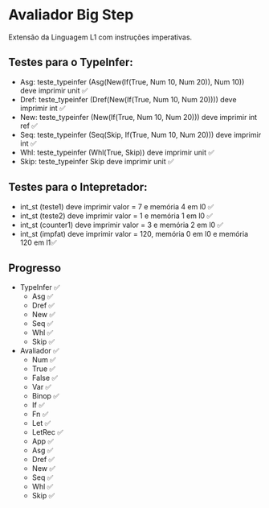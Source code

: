 # Avaliador Big Step

Extensão da Linguagem L1 com instruções imperativas.

## Testes para o TypeInfer:

- Asg: teste_typeinfer (Asg(New(If(True, Num 10, Num 20)), Num 10)) deve imprimir unit ✅
- Dref: teste_typeinfer (Dref(New(If(True, Num 10, Num 20)))) deve imprimir int ✅
- New: teste_typeinfer (New(If(True, Num 10, Num 20))) deve imprimir int ref ✅
- Seq: teste_typeinfer (Seq(Skip, If(True, Num 10, Num 20))) deve imprimir int ✅
- Whl: teste_typeinfer (Whl(True, Skip)) deve imprimir unit ✅
- Skip: teste_typeinfer Skip deve imprimir unit ✅

## Testes para o Intepretador:

- int_st (teste1) deve imprimir valor = 7 e memória 4 em l0 ✅
- int_st (teste2) deve imprimir valor = 1 e memória 1 em l0 ✅
- int_st (counter1) deve imprimir valor = 3 e memória 2 em l0 ✅
- int_st (impfat) deve imprimir valor = 120, memória 0 em l0 e memória 120 em l1✅

## Progresso

- TypeInfer ✅
  - Asg ✅ 
  - Dref ✅
  - New ✅
  - Seq ✅
  - Whl ✅
  - Skip ✅
- Avaliador ✅
  - Num ✅
  - True ✅
  - False ✅
  - Var ✅
  - Binop ✅
  - If ✅
  - Fn ✅
  - Let ✅
  - LetRec ✅
  - App ✅
  - Asg ✅ 
  - Dref ✅
  - New ✅
  - Seq ✅
  - Whl ✅
  - Skip ✅
